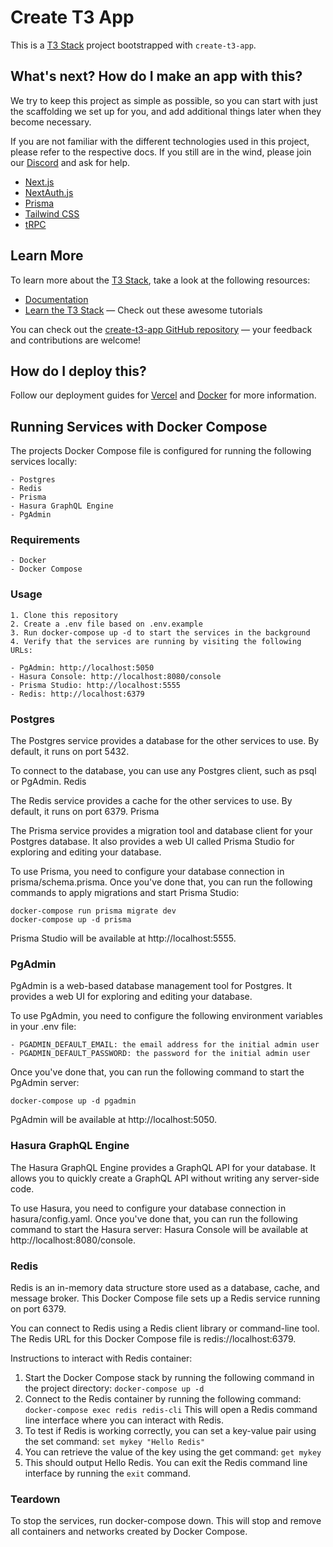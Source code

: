 # Create T3 App

This is a [T3 Stack](https://create.t3.gg/) project bootstrapped with `create-t3-app`.

## What's next? How do I make an app with this?

We try to keep this project as simple as possible, so you can start with just the scaffolding we set up for you, and add additional things later when they become necessary.

If you are not familiar with the different technologies used in this project, please refer to the respective docs. If you still are in the wind, please join our [Discord](https://t3.gg/discord) and ask for help.

- [Next.js](https://nextjs.org)
- [NextAuth.js](https://next-auth.js.org)
- [Prisma](https://prisma.io)
- [Tailwind CSS](https://tailwindcss.com)
- [tRPC](https://trpc.io)

## Learn More

To learn more about the [T3 Stack](https://create.t3.gg/), take a look at the following resources:

- [Documentation](https://create.t3.gg/)
- [Learn the T3 Stack](https://create.t3.gg/en/faq#what-learning-resources-are-currently-available) — Check out these awesome tutorials

You can check out the [create-t3-app GitHub repository](https://github.com/t3-oss/create-t3-app) — your feedback and contributions are welcome!

## How do I deploy this?

Follow our deployment guides for [Vercel](https://create.t3.gg/en/deployment/vercel) and [Docker](https://create.t3.gg/en/deployment/docker) for more information.

## Running Services with Docker Compose

The projects Docker Compose file is configured for running the following services locally:

    - Postgres
    - Redis
    - Prisma
    - Hasura GraphQL Engine
    - PgAdmin

### Requirements
    - Docker
    - Docker Compose

### Usage

    1. Clone this repository
    2. Create a .env file based on .env.example
    3. Run docker-compose up -d to start the services in the background
    4. Verify that the services are running by visiting the following URLs:

    - PgAdmin: http://localhost:5050
    - Hasura Console: http://localhost:8080/console
    - Prisma Studio: http://localhost:5555
    - Redis: http://localhost:6379

### Postgres

The Postgres service provides a database for the other services to use. By default, it runs on port 5432.

To connect to the database, you can use any Postgres client, such as psql or PgAdmin.
Redis

The Redis service provides a cache for the other services to use. By default, it runs on port 6379.
Prisma

The Prisma service provides a migration tool and database client for your Postgres database. It also provides a web UI called Prisma Studio for exploring and editing your database.

To use Prisma, you need to configure your database connection in prisma/schema.prisma. Once you've done that, you can run the following commands to apply migrations and start Prisma Studio:
```
docker-compose run prisma migrate dev
docker-compose up -d prisma
```
Prisma Studio will be available at http://localhost:5555.

### PgAdmin

PgAdmin is a web-based database management tool for Postgres. It provides a web UI for exploring and editing your database.

To use PgAdmin, you need to configure the following environment variables in your .env file:

    - PGADMIN_DEFAULT_EMAIL: the email address for the initial admin user
    - PGADMIN_DEFAULT_PASSWORD: the password for the initial admin user

Once you've done that, you can run the following command to start the PgAdmin server:
```
docker-compose up -d pgadmin
```
PgAdmin will be available at http://localhost:5050.

### Hasura GraphQL Engine

The Hasura GraphQL Engine provides a GraphQL API for your database. It allows you to quickly create a GraphQL API without writing any server-side code.

To use Hasura, you need to configure your database connection in hasura/config.yaml. Once you've done that, you can run the following command to start the Hasura server:
Hasura Console will be available at http://localhost:8080/console.

### Redis

Redis is an in-memory data structure store used as a database, cache, and message broker. This Docker Compose file sets up a Redis service running on port 6379.

You can connect to Redis using a Redis client library or command-line tool. The Redis URL for this Docker Compose file is redis://localhost:6379.

Instructions to interact with Redis container:

1. Start the Docker Compose stack by running the following command in the project directory:
`docker-compose up -d`
2. Connect to the Redis container by running the following command:
`docker-compose exec redis redis-cli`
This will open a Redis command line interface where you can interact with Redis.
3. To test if Redis is working correctly, you can set a key-value pair using the set command:
`set mykey "Hello Redis"`
4. You can retrieve the value of the key using the get command:
`get mykey`
5. This should output Hello Redis.
You can exit the Redis command line interface by running the `exit` command.

### Teardown

To stop the services, run docker-compose down. This will stop and remove all containers and networks created by Docker Compose.
